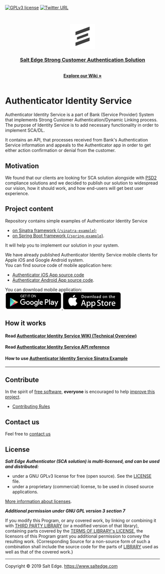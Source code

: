 [![GPLv3 license](https://img.shields.io/badge/License-GPLv3-blue.svg)](http://perso.crans.org/besson/LICENSE.html)
[![Twitter URL](https://img.shields.io/twitter/url/https/twitter.com/fold_left.svg?style=social&label=Follow%20%40saltedge)](http://twitter.com/saltedge)

<br />
<p align="center">
  <a href="https://www.saltedge.com/products/strong_customer_authentication">
    <img src="docs/images/saltedge_logo.png" alt="Salt Egde Logo" width="80" height="80">
  </a>
  <h3 align="center">
    <a href="https://www.saltedge.com/products/strong_customer_authentication">
      Salt Edge Strong Customer Authentication Solution
    </a>
  </h3>
  <p align="center">
    <br />
    <a href="https://github.com/saltedge/sca-identity-service-example/wiki"><strong>Explore our Wiki »</strong></a>
    <br />
    <br />
  </p>
</p>

# Authenticator Identity Service  

Authenticator Identity Service is a part of Bank (Service Provider) System that implements Strong Customer Authentication/Dynamic Linking process.  
The purpose of Identity Service is to add necessary functionality in order to implement SCA/DL.  

It contains an API, that processes received from Bank's Authentication Service information 
and appeals to the Authenticator app in order to get either action confirmation or denial from the customer.

## Motivation

We found that our clients are looking for SCA solution alongside with [PSD2](https://en.wikipedia.org/wiki/Payment_Services_Directive) compliance solutions and we decided to publish our solution to widespread our vision, how it should work, and how end-users will get best user experience.

## Project content

Repository contains simple examples of Authenticator Identity Service 
* [on Sinatra framework (`/sinatra-example`)](sinatra-example/README.md); 
* [on Spring Boot framework (`/spring-example`)](spring-example/README.md). 

It will help you to implement our solution in your system. 

We have already published Authenticator Identity Service mobile clients for Apple iOS and Google Android system.  
You can find source code of mobile application here: 
* [Authenticator iOS App source code](https://github.com/saltedge/sca-authenticator-ios) 
* [Authenticator Android App source code](https://github.com/saltedge/sca-authenticator-android).   

You can download mobile application:  
<a href='https://play.google.com/store/apps/details?id=com.saltedge.authenticator'>
    <img src='docs/images/google-play-badge.png' alt='Get it on Google Play' height="56px"/>
</a> 
<a href='https://apps.apple.com/md/app/priora-authenticator/id1277625653'>
    <img src='docs/images/app-store-badge.png' alt='Get it on App Store' height="56px"/>
</a> 
  
## How it works

#### Read [Authenticator Identity Service WIKI (Technical Overview)](https://github.com/saltedge/sca-identity-service-example/wiki)
#### Read [Authenticator Identity Service API reference](docs/IDENTITY_SERVICE_API.md) 
#### How to use [Authenticator Identity Service Sinatra Example](sinatra-example/README.md)
  
----  
## Contribute

In the spirit of [free software][free-sw], **everyone** is encouraged to help [improve this project](./CONTRIBUTING.md).

* [Contributing Rules](./CONTRIBUTING.md)  

[free-sw]: http://www.fsf.org/licensing/essays/free-sw.html

## Contact us

Feel free to [contact us](https://www.saltedge.com/pages/contact_support)

## License

***Salt Edge Authenticator (SCA solution) is multi-licensed, and can be used and distributed:***
- under a GNU GPLv3 license for free (open source). See the [LICENSE](LICENSE.txt) file.
- under a proprietary (commercial) license, to be used in closed source applications. 
  
[More information about licenses](https://github.com/saltedge/sca-identity-service-example/wiki/Multi-license).
  
***Additional permission under GNU GPL version 3 section 7***

If you modify this Program, or any covered work, by linking or combining it with [THIRD PARTY LIBRARY](THIRD_PARTY_NOTICES.md) (or a modified version of that library), containing parts covered by the [TERMS OF LIBRARY's LICENSE](THIRD_PARTY_NOTICES.md), the licensors of this Program grant you additional permission to convey the resulting work. {Corresponding Source for a non-source form of such a combination shall include the source code for the parts of [LIBRARY](THIRD_PARTY_NOTICES.md) used as well as that of the covered work.}  

___
Copyright © 2019 Salt Edge. https://www.saltedge.com  
